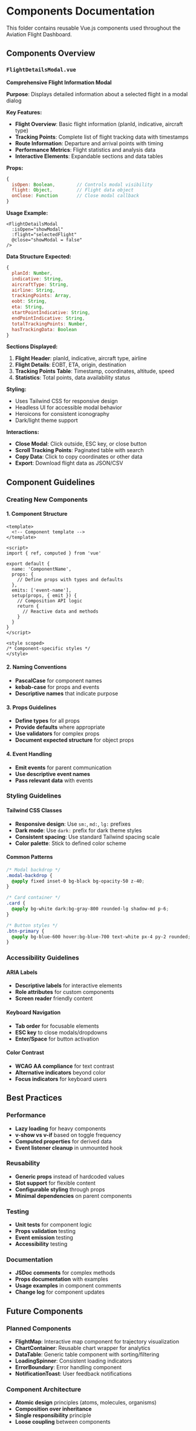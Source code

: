 # Components Documentation

This folder contains reusable Vue.js components used throughout the Aviation Flight Dashboard.

## Components Overview

### `FlightDetailsModal.vue`
**Comprehensive Flight Information Modal**

**Purpose**: Displays detailed information about a selected flight in a modal dialog

**Key Features:**
- **Flight Overview**: Basic flight information (planId, indicative, aircraft type)
- **Tracking Points**: Complete list of flight tracking data with timestamps
- **Route Information**: Departure and arrival points with timing
- **Performance Metrics**: Flight statistics and analysis data
- **Interactive Elements**: Expandable sections and data tables

**Props:**
```javascript
{
  isOpen: Boolean,        // Controls modal visibility
  flight: Object,         // Flight data object
  onClose: Function       // Close modal callback
}
```

**Usage Example:**
```vue
<FlightDetailsModal
  :isOpen="showModal"
  :flight="selectedFlight"
  @close="showModal = false"
/>
```

**Data Structure Expected:**
```javascript
{
  planId: Number,
  indicative: String,
  aircraftType: String,
  airline: String,
  trackingPoints: Array,
  eobt: String,
  eta: String,
  startPointIndicative: String,
  endPointIndicative: String,
  totalTrackingPoints: Number,
  hasTrackingData: Boolean
}
```

**Sections Displayed:**
1. **Flight Header**: planId, indicative, aircraft type, airline
2. **Flight Details**: EOBT, ETA, origin, destination
3. **Tracking Points Table**: Timestamp, coordinates, altitude, speed
4. **Statistics**: Total points, data availability status

**Styling:**
- Uses Tailwind CSS for responsive design
- Headless UI for accessible modal behavior
- Heroicons for consistent iconography
- Dark/light theme support

**Interactions:**
- **Close Modal**: Click outside, ESC key, or close button
- **Scroll Tracking Points**: Paginated table with search
- **Copy Data**: Click to copy coordinates or other data
- **Export**: Download flight data as JSON/CSV

## Component Guidelines

### Creating New Components

#### 1. Component Structure
```vue
<template>
  <!-- Component template -->
</template>

<script>
import { ref, computed } from 'vue'

export default {
  name: 'ComponentName',
  props: {
    // Define props with types and defaults
  },
  emits: ['event-name'],
  setup(props, { emit }) {
    // Composition API logic
    return {
      // Reactive data and methods
    }
  }
}
</script>

<style scoped>
/* Component-specific styles */
</style>
```

#### 2. Naming Conventions
- **PascalCase** for component names
- **kebab-case** for props and events
- **Descriptive names** that indicate purpose

#### 3. Props Guidelines
- **Define types** for all props
- **Provide defaults** where appropriate
- **Use validators** for complex props
- **Document expected structure** for object props

#### 4. Event Handling
- **Emit events** for parent communication
- **Use descriptive event names**
- **Pass relevant data** with events

### Styling Guidelines

#### Tailwind CSS Classes
- **Responsive design**: Use `sm:`, `md:`, `lg:` prefixes
- **Dark mode**: Use `dark:` prefix for dark theme styles
- **Consistent spacing**: Use standard Tailwind spacing scale
- **Color palette**: Stick to defined color scheme

#### Common Patterns
```css
/* Modal backdrop */
.modal-backdrop {
  @apply fixed inset-0 bg-black bg-opacity-50 z-40;
}

/* Card container */
.card {
  @apply bg-white dark:bg-gray-800 rounded-lg shadow-md p-6;
}

/* Button styles */
.btn-primary {
  @apply bg-blue-600 hover:bg-blue-700 text-white px-4 py-2 rounded;
}
```

### Accessibility Guidelines

#### ARIA Labels
- **Descriptive labels** for interactive elements
- **Role attributes** for custom components
- **Screen reader** friendly content

#### Keyboard Navigation
- **Tab order** for focusable elements
- **ESC key** to close modals/dropdowns
- **Enter/Space** for button activation

#### Color Contrast
- **WCAG AA compliance** for text contrast
- **Alternative indicators** beyond color
- **Focus indicators** for keyboard users

## Best Practices

### Performance
- **Lazy loading** for heavy components
- **v-show vs v-if** based on toggle frequency
- **Computed properties** for derived data
- **Event listener cleanup** in unmounted hook

### Reusability
- **Generic props** instead of hardcoded values
- **Slot support** for flexible content
- **Configurable styling** through props
- **Minimal dependencies** on parent components

### Testing
- **Unit tests** for component logic
- **Props validation** testing
- **Event emission** testing
- **Accessibility** testing

### Documentation
- **JSDoc comments** for complex methods
- **Props documentation** with examples
- **Usage examples** in component comments
- **Change log** for component updates

## Future Components

### Planned Components
- **FlightMap**: Interactive map component for trajectory visualization
- **ChartContainer**: Reusable chart wrapper for analytics
- **DataTable**: Generic table component with sorting/filtering
- **LoadingSpinner**: Consistent loading indicators
- **ErrorBoundary**: Error handling component
- **NotificationToast**: User feedback notifications

### Component Architecture
- **Atomic design** principles (atoms, molecules, organisms)
- **Composition over inheritance**
- **Single responsibility** principle
- **Loose coupling** between components
